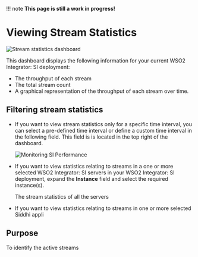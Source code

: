 !!! note
    **This page is still a work in progress!**
    
# Viewing Stream Statistics

![Stream statistics dashboard]({{base_path}}/images/streaming-integrator-grafana-dashboard/stream_statistics_dashboard.png)

This dashboard displays the following information for your current WSO2 Integrator: SI deployment:

- The throughput of each stream
- The total stream count
- A graphical representation of the throughput of each stream over time.

## Filtering stream statistics

- If you want to view stream statistics only for a specific time interval, you can select a pre-defined time interval or define a custom time interval in the following field. This field is is located in the top right of the dashboard.

    ![Monitoring SI Performance]({{base_path}}/images/monitoring-si-performance/select-time-interval.png)

- If you want to view statistics relating to streams in a one or more selected WSO2 Integrator: SI servers in your WSO2 Integrator: SI deployment, expand the **Instance** field and select the required instance(s).

    The stream statistics of all the servers 

- If you want to view statistics relating to streams in one or more selected Siddhi appli

## Purpose

To identify the active streams 